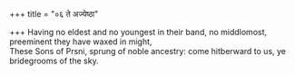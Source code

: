 +++
title = "०६ ते अज्येष्ठा"

+++
Having no eldest and no youngest in their band, no middlomost, preeminent they have waxed in might,  
     These Sons of Prsni, sprung of noble ancestry: come hitberward to us, ye bridegrooms of the sky.